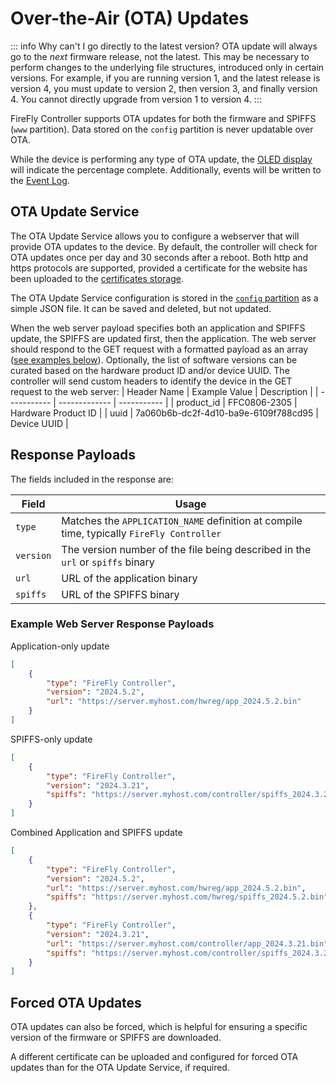 # Over-the-Air (OTA) Updates

::: info Why can't I go directly to the latest version?
OTA update will always go to the _next_ firmware release, not the latest.  This may be necessary to perform changes to the underlying file structures, introduced only in certain versions.  For example, if you are running version 1, and the latest release is version 4, you must update to version 2, then version 3, and finally version 4.  You cannot directly upgrade from version 1 to version 4.
:::

FireFly Controller supports OTA updates for both the firmware and SPIFFS (`www` partition).  Data stored on the `config` partition is never updatable over OTA.

While the device is performing any type of OTA update, the [OLED display](/controller/support/OLED_screens/#ota-update) will indicate the percentage complete.  Additionally, events will be written to the [Event Log](/controller/support/event_and_error_logs).

## OTA Update Service
The OTA Update Service allows you to configure a webserver that will provide OTA updates to the device.  By default, the controller will check for OTA updates once per day and 30 seconds after a reboot.  Both http and https protocols are supported, provided a certificate for the website has been uploaded to the [certificates storage](/controller/support/certificate_management).

The OTA Update Service configuration is stored in the [`config` partition](/controller/support/partitions) as a simple JSON file.  It can be saved and deleted, but not updated.

When the web server payload specifies both an application and SPIFFS update, the SPIFFS are updated first, then the application.  The web server should respond to the GET request with a formatted payload as an array ([see examples below](#example-web-server-response-payloads)).  Optionally, the list of software versions can be curated based on the hardware product ID and/or device UUID.  The controller will send custom headers to identify the device in the GET request to the web server:
| Header Name | Example Value | Description |
| ----------- | ------------- | ----------- |
| product_id | FFC0806-2305 | Hardware Product ID |
| uuid | 7a060b6b-dc2f-4d10-ba9e-6109f788cd95 | Device UUID |

## Response Payloads

The fields included in the response are:

| Field | Usage |
| ----- | ----- |
| `type` | Matches the `APPLICATION_NAME` definition at compile time, typically `FireFly Controller` |
| `version` | The version number of the file being described in the `url` or `spiffs` binary |
| `url` | URL of the application binary |
| `spiffs` | URL of the SPIFFS binary |



### Example Web Server Response Payloads

Application-only update
```json
[
    {
        "type": "FireFly Controller",
        "version": "2024.5.2",
        "url": "https://server.myhost.com/hwreg/app_2024.5.2.bin"
    }
]
```

SPIFFS-only update
```json
[
    {
        "type": "FireFly Controller",
        "version": "2024.3.21",
        "spiffs": "https://server.myhost.com/controller/spiffs_2024.3.21.bin"
    }
]
```

Combined Application and SPIFFS update
```json
[
    {
        "type": "FireFly Controller",
        "version": "2024.5.2",
        "url": "https://server.myhost.com/hwreg/app_2024.5.2.bin",
        "spiffs": "https://server.myhost.com/hwreg/spiffs_2024.5.2.bin"
    },
    {
        "type": "FireFly Controller",
        "version": "2024.3.21",
        "url": "https://server.myhost.com/controller/app_2024.3.21.bin",
        "spiffs": "https://server.myhost.com/controller/spiffs_2024.3.21.bin"
    }
]
```

## Forced OTA Updates
OTA updates can also be forced, which is helpful for ensuring a specific version of the firmware or SPIFFS are downloaded.

A different certificate can be uploaded and configured for forced OTA updates than for the OTA Update Service, if required.